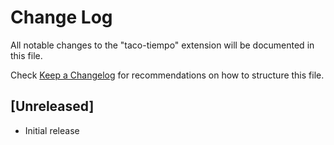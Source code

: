 # Change Log
All notable changes to the "taco-tiempo" extension will be documented in this file.

Check [Keep a Changelog](http://keepachangelog.com/) for recommendations on how to structure this file.

## [Unreleased]
- Initial release
